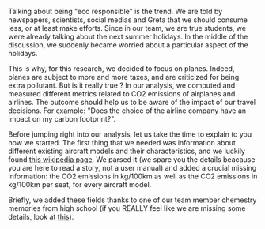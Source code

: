 <p>Talking about being "eco responsible" is the trend. We are told by newspapers, scientists, social medias and Greta that we should consume less, or at least make efforts. Since in our team, we are true students, we were already talking about the next summer holidays. In the middle of the discussion, we suddenly became worried about a particular aspect of the holidays.</p>

<p>This is why, for this research, we decided to focus on planes. Indeed, planes are subject to more and more taxes, and are criticized for being extra pollutant. But is it really true ? In our analysis, we computed and measured different metrics related to CO2 emissions of airplanes and airlines. The outcome should help us to be aware of the impact of our travel decisions. For example: "Does the choice of the airline company have an impact on my carbon footprint?".</p>

<p>Before jumping right into our analysis, let us take the time to explain to you how we started. The first thing that we needed was information about different existing aircraft models and their characteristics, and we luckily found <a href="https://en.wikipedia.org/wiki/Fuel_economy_in_aircraft">this wikipedia page</a>. We parsed it (we spare you the details beacause you are here to read a story, not a user manual) and added a crucial missing information: the CO2 emissions in kg/100km as well as the CO2 emissions in kg/100km per seat, for every aircraft model.</p>

<p>Briefly, we added these fields thanks to one of our team member chemestry memories from high school (if you REALLY feel like we are missing some details, look at <a href="https://nbviewer.jupyter.org/github/Jmion/aviation-co2-impact/blob/master/Milestone2.ipynb?flush_cache=true">this</a>).</p>

